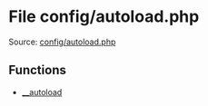 File config/autoload.php
=========

Source: [config/autoload.php](https://github.com/PrestaShop/PrestaShop/blob/1.5.0.1/config/autoload.php)



Functions
---------

* [__autoload](function.__autoload.md)

